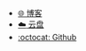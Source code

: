 <!-- _navbar.md -->

* [:globe_with_meridians: 博客](https://www.limina.top/)
* [:cloud: 云盘](https://onedrive.limina.top/)
* [:octocat: Github](https://github.com/WhyLIM)
